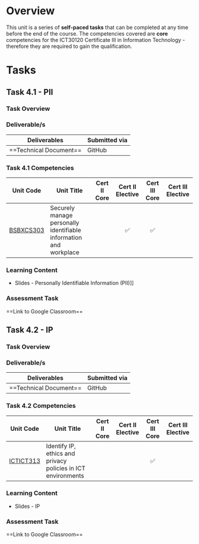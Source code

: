 # Overview

This unit is a series of **self-paced tasks** that can be completed at any time before the end of the course. The competencies covered are **core** competencies for the ICT30120 Certificate III in Information Technology - therefore they are required to gain the qualification.

# Tasks

## Task 4.1 - PII

### Task Overview


### Deliverable/s

| Deliverables           | Submitted via |
| ---------------------- | ------------- |
| ==Technical Document== | GitHub        |

### Task 4.1 Competencies

| Unit Code                                                                       | Unit Title                                                        | Cert II Core | Cert II Elective | Cert III Core | Cert III Elective |
| ------------------------------------------------------------------------------- | ----------------------------------------------------------------- | :----------: | :--------------: | :-----------: | :---------------: |
| [BSBXCS303](https://training.gov.au/Training/Details/BSBXCS303/unitdetails)<br> | Securely manage personally identifiable information and workplace |              |        ✅         |       ✅       |                   |


### Learning Content

- Slides - Personally Identifiable Information (PII)]]
### Assessment Task

==Link to Google Classroom==

## Task 4.2 - IP

### Task Overview


### Deliverable/s

| Deliverables           | Submitted via |
| ---------------------- | ------------- |
| ==Technical Document== | GitHub        |

### Task 4.2 Competencies

| Unit Code                                                                   | Unit Title                                                   | Cert II Core | Cert II Elective | Cert III Core | Cert III Elective |
| --------------------------------------------------------------------------- | ------------------------------------------------------------ | :----------: | :--------------: | :-----------: | :---------------: |
| [ICTICT313](https://training.gov.au/Training/Details/ICTICT313/unitdetails) | Identify IP, ethics and privacy policies in ICT environments |              |                  |       ✅       |                   |


### Learning Content

- Slides - IP
### Assessment Task

==Link to Google Classroom==


